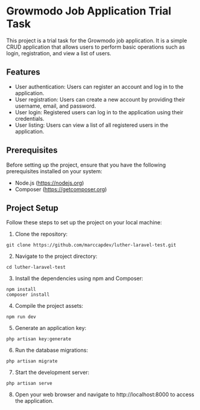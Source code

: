 # Growmodo Job Application Trial Task

This project is a trial task for the Growmodo job application. It is a simple CRUD application that allows users to perform basic operations such as login, registration, and view a list of users.

## Features

- User authentication: Users can register an account and log in to the application.
- User registration: Users can create a new account by providing their username, email, and password.
- User login: Registered users can log in to the application using their credentials.
- User listing: Users can view a list of all registered users in the application.

## Prerequisites

Before setting up the project, ensure that you have the following prerequisites installed on your system:

- Node.js (https://nodejs.org)
- Composer (https://getcomposer.org)

## Project Setup

Follow these steps to set up the project on your local machine:

1. Clone the repository:

```
git clone https://github.com/marccapdev/luther-laravel-test.git
```

2. Navigate to the project directory:

```
cd luther-laravel-test
```

3. Install the dependencies using npm and Composer:

```
npm install
composer install
```

4. Compile the project assets:

```
npm run dev
```

5. Generate an application key:

```
php artisan key:generate
```

6. Run the database migrations:

```
php artisan migrate
```

7. Start the development server:

```
php artisan serve
```

8. Open your web browser and navigate to http://localhost:8000 to access the application.

